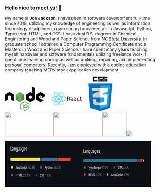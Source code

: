### Hello nice to meet ya! 👋

<!--
**ocskier/ocskier** is a ✨ _special_ ✨ repository because its `README.md` (this file) appears on your GitHub profile.
-->

My name is **Jon Jackson**. I have been in software development full-time since 2018,
utilizing my knowledge of engineering as well as information technology disciplines to gain
strong fundamentals in Javascript, Python, Typescript, HTML, and CSS. I have dual
B.S. degrees in Chemical Engineering and Wood and Paper Science from
[_NC State University_](https:ncsu.edu). In graduate school I obtained a
Computer Programming Certificate and a Masters in Wood and Paper Science. I have spent
many years teaching myself hardware and software fundamentals utilizing freelance work.
I spent time learning coding as well as building, repairing, and implementing personal
computers. Recently, I am employed with a coding education company teaching MERN stack
application development.

<img alt="Node" src="./assets/logo.svg" height="80"><img alt="Node" src="./assets/react.png" height="80"><img alt='CSS' src="./assets/css.png" width="80" /><img width=160 height=80 src="https://www.python.org/static/img/python-logo@2x.png"><img width=160 height=80 src="https://pypi.org/static/images/logo-small.6eef541e.svg"><img width=80 height=80 src="https://download.logo.wine/logo/MySQL/MySQL-Logo.wine.png"><img src="https://encrypted-tbn0.gstatic.com/images?q=tbn%3AANd9GcTqJxq557JIe5VBocJn5zcd36Bb8a4tpnIftg&usqp=CAU" height="80">

<img src="Lang1.PNG" width=240 height=150 /><img src="Lang2.PNG" width=240 height=150 />
